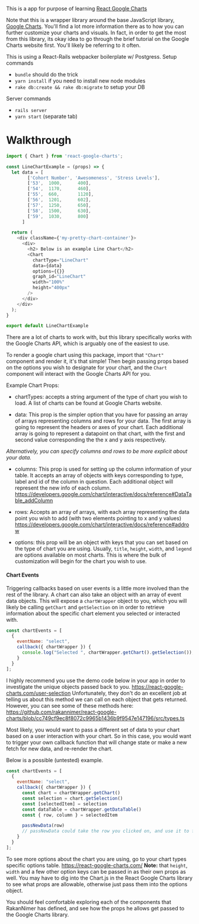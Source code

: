 This is a app for purpose of learning [React Google Charts](https://github.com/RakanNimer/react-google-charts)

Note that this is a wrapper library around the base JavaScript library, [Google Charts](https://developers.google.com/chart/). You'll find a lot more information there as to how you can further customize your charts and visuals. In fact, in order to get the most from this library, its okay idea to go through the brief tutorial on the Google Charts website first. You'll likely be referring to it often.

This is using a React-Rails webpacker boilerplate w/ Postgress.
Setup commands
- `bundle` should do the trick
- `yarn install` if you need to install new node modules
- `rake db:create && rake db:migrate` to setup your DB

Server commands
- `rails server`
- `yarn start` (separate tab)

# Walkthrough

```javascript
import { Chart } from 'react-google-charts';

const LineChartExample = (props) => {
  let data = [
        ['Cohort Number', 'Awesomeness', 'Stress Levels'],
        ['53',  1000,      400],
        ['54',  1170,      460],
        ['55',  660,       1120],
        ['56',  1201,      602],
        ['57',  1250,      650],
        ['58',  1500,      630],
        ['59',  1030,      800]
      ]

  return (
    <div className={'my-pretty-chart-container'}>
      <div>
        <h2> Below is an example Line Chart</h2>
        <Chart
          chartType="LineChart"
          data={data}
          options={{}}
          graph_id="LineChart"
          width="100%"
          height="400px"
        />
      </div>
    </div>
  );
}

export default LineChartExample
```

There are a lot of charts to work with, but this library specifically works with the Google Charts API, which is arguably one of the easiest to use.

To render a google chart using this package, import that `"Chart"` component and render it, it's that simple! Then begin passing props based on the options you wish to designate for your chart, and the `Chart` component will interact with the Google Charts API for you.

Example Chart Props:
* chartTypes: accepts a string argument of the type of chart you wish to load. A list of charts can be found at Google Charts website.

* data: This prop is the simpler option that you have for passing an array of arrays representing columns and rows for your data. The first array is going to represent the headers or axes of your chart. Each additional array is going to represent a datapoint on that chart, with the first and second value corresponding the the x and y axis respectively.

*Alternatively, you can specify columns and rows to be more explicit about your data.*
* columns: This prop is used for setting up the column information of your table. It accepts an array of objects with keys corresponding to type, label and id of the column in question. Each additional object will represent the new info of each column.
https://developers.google.com/chart/interactive/docs/reference#DataTable_addColumn

* rows: Accepts an array of arrays, with each array representing the data point you wish to add (with two elements pointing to x and y values)
https://developers.google.com/chart/interactive/docs/reference#addrow

* options: this prop will be an object with keys that you can set based on the type of chart you are using. Usually, `title`, `height`, `width`, and `legend` are options available on most charts. This is where the bulk of customization will begin for the chart you wish to use.

#### Chart Events
Triggering callbacks based on user events is a little more involved than the rest of the library. A chart can also take an object with an array of event data objects. This will expose a `chartWrapper` object to you, which you will likely be calling `getChart` and `getSelection` on in order to retrieve information about the specific chart element you selected or interacted with.

```js
const chartEvents = [
  {
    eventName: "select",
    callback({ chartWrapper }) {
      console.log("Selected ", chartWrapper.getChart().getSelection());
    }
  }
];
```

I highly recommend you use the demo code below in your app in order to investigate the unique objects passed back to you. https://react-google-charts.com/user-selection
Unfortunately, they don't do an excellent job at telling us about this method we can call on each object that gets returned. However, you can see some of these methods here: https://github.com/rakannimer/react-google-charts/blob/cc749cf9ec8f8072c9965b1436b9f9547e147196/src/types.ts

Most likely, you would want to pass a different set of data to your chart based on a user interaction with your chart. So in this case, you would want to trigger your own callback function that will change state or make a new fetch for new data, and re-render the chart.


Below is a possible (untested) example.
```js
const chartEvents = [
  {
    eventName: "select",
    callback({ chartWrapper }) {
      const chart = chartWrapper.getChart()
      const selection = chart.getSelection()
      const [selectedItem] = selection
      const dataTable = chartWrapper.getDataTable()
      const { row, column } = selectedItem

      passNewData(row)
      // passNewData could take the row you clicked on, and use it to fetch new data from the backend. Then you setstate in your fetch and your chart should re-render.
    }
  }
];
```

To see more options about the chart you are using, go to your chart types specific options table.
https://react-google-charts.com/
**Note:** that `height`, `width` and a few other option keys can be passed in as their own props as well. You may have to dig into the Chart.js in the React Google Charts library to see what props are allowable, otherwise just pass them into the options object.

You should feel comfortable exploring each of the components that RakanNimer has defined, and see how the props he allows get passed to the Google Charts library.
